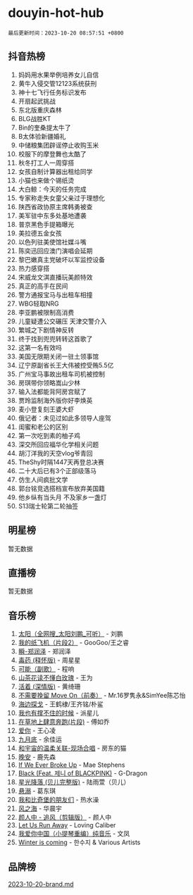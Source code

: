 # douyin-hot-hub

`最后更新时间：2023-10-20 08:57:51 +0800`

## 抖音热榜

1. 妈妈用水果举例培养女儿自信
1. 黄牛入侵交管12123系统获刑
1. 神十七飞行任务标识发布
1. 开扇起武挑战
1. 东北版重庆森林
1. BLG战胜KT
1. Bin的奎桑提太牛了
1. B太体验新疆婚礼
1. 中储粮集团辟谣停止收购玉米
1. 校服下的摩登舞也太酷了
1. 秋冬打工人一周穿搭
1. 女孩自制计算器出租给同学
1. 小猫也来做个锡纸烫
1. 大白鲸：今天的任务完成
1. 专家称走失女童父亲过于理想化
1. 陕西省政协原主席韩勇被查
1. 美军驻中东多处基地遭袭
1. 普京黑色手提箱曝光
1. 美拉德五金女孩
1. 以色列驻美使馆社媒斗嘴
1. 陈奕迅回应澳门演唱会延期
1. 黎巴嫩真主党破坏以军监控设备
1. 热力感穿搭
1. 宋威龙文淇直播玩美颜特效
1. 真正的高手在民间
1. 警方通报宝马与出租车相撞
1. WBG轻取NRG
1. 李亚鹏被限制高消费
1. 儿童疑遭公交碾压 天津交警介入
1. 繁城之下剧情神反转
1. 终于找到兜兜转转这首歌了
1. 这第一名有效吗
1. 美国无限期关闭一驻土领事馆
1. 辽宁原副省长王大伟被控受贿5.5亿
1. 广州宝马事故出租车司机被控制
1. 房琪带你领略嵩山少林
1. 输入法都能背阿房宫赋了
1. 贾玲监制海外版你好李焕英
1. 麦小登复刻王婆大虾
1. 俄记者：未见过如此多领导人座驾
1. 闺蜜和老公的区别
1. 第一次吃到素的柚子鸡
1. 深交所回应福华化学相关问题
1. 胡汀洋我的天空vlog爷青回
1. TheShy时隔1447天再登总决赛
1. 二十大后已有3个正部级落马
1. 仿生人间疯批文学
1. 郭台铭竞选搭档宣布放弃美国籍
1. 他乡纵有当头月 不及家乡一盏灯
1. S13瑞士轮第二轮抽签

## 明星榜

暂无数据

## 直播榜

暂无数据

## 音乐榜

1. [太阳（全网搜_太阳刘鹏_可听）](https://sf3-cdn-tos.douyinstatic.com/obj/tos-cn-ve-2774/ogWbyIQnlBFImVbeDocRdCIYtBHlbJXgfZMvgz) - 刘鹏
1. [我的纸飞机（片段2）](https://sf3-cdn-tos.douyinstatic.com/obj/tos-cn-ve-2774/oM2ZrKcg2CD5AeRB2gkeXOFB1IxAGJdZPazYHf) - GooGoo/王之睿
1. [瞬-郑润泽](https://sf6-cdn-tos.douyinstatic.com/obj/tos-cn-ve-2774/oYXHIohzvbNAzBhHgyksWpRM4bfkDsBdBDAynw) - 郑润泽
1. [毒药 (释怀版)](https://sf3-cdn-tos.douyinstatic.com/obj/tos-cn-ve-2774/oYILMEAzspdZBIzy4frJNB8ZHPHWAhiwowd4Ad) - 周星星
1. [可能（副歌）](https://sf6-cdn-tos.douyinstatic.com/obj/tos-cn-ve-2774/cde1731888894259b333569393c2fb51) - 程响
1. [山茶花读不懂白玫瑰](https://sf3-cdn-tos.douyinstatic.com/obj/tos-cn-ve-2774/osfn8B7DktrRHEPJgPCfDbw7QDQEkwC16BxZg9) - 王为
1. [活着 (深情版)](https://sf3-cdn-tos.douyinstatic.com/obj/tos-cn-ve-2774/oY8r2TelECK2BPZbDCj8xZKBQfPbwQyCt1cggn) - 黄绮珊
1. [不需要挽留 Move On（前奏）](https://sf6-cdn-tos.douyinstatic.com/obj/tos-cn-ve-2774/ooCBhgCCkF4nExzQL9WZSUbitfA8IsDkgQIYhe) - Mr.16罗隽永&SimYee陈芯怡
1. [海边探戈](https://sf3-cdn-tos.douyinstatic.com/obj/tos-cn-ve-2774/os9gE0VQCGqt6VQkZDyBBYvfSDY0QFe3vVmubn) - 王鹤棣/王齐铭/朴鲨
1. [我也有撑不住的时候](https://sf6-cdn-tos.douyinstatic.com/obj/tos-cn-ve-2774/okmtBE1dkIBhwxeiBJeDgQnQtICZWIJUI2bjQr) - 派星儿
1. [在草地上肆意奔跑(片段)](https://sf6-cdn-tos.douyinstatic.com/obj/tos-cn-ve-2774/8831d494742f45dabdfa8adb8b817259) - 傅如乔
1. [爱你](https://sf6-cdn-tos.douyinstatic.com/obj/tos-cn-ve-2774/oEfyTFYX4gOL9DMKAJebDCAASw8hYVIXz1nYaf) - 王心凌
1. [九月底](https://sf6-cdn-tos.douyinstatic.com/obj/tos-cn-ve-2774/oMfewG4PDTFhF8iz3OGQ7ABH5i6fCgnMaoCbzZ) - 余佳运
1. [和宇宙的温柔关联-现场合唱](https://sf6-cdn-tos.douyinstatic.com/obj/tos-cn-ve-2774/o0hONGDYQBgk0e5bqDeQOonVmncA6tC2nBwZLT) - 房东的猫
1. [晚安](https://sf3-cdn-tos.douyinstatic.com/obj/tos-cn-ve-2774/a724c5e224464218839820f4e4fd632f) - 鹿先森
1. [If We Ever Broke Up](https://sf3-cdn-tos.douyinstatic.com/obj/tos-cn-ve-2774/o8onj5HDk0ImtBmO0URBfeyCDXQJMYkQ1gb8Zy) - Mae Stephens
1. [Black (Feat. 제니 of BLACKPINK)](https://sf6-cdn-tos.douyinstatic.com/obj/tos-cn-ve-2774/2eb92e2debbe4fe0a552bc099aef7f28) - G-Dragon
1. [星光降落 (贝儿完整版)](https://sf3-cdn-tos.douyinstatic.com/obj/tos-cn-ve-2774/okwB9hAwyAtsFFkFBzAX1hOOfQuIoMNs0W2Mwr) - 陆雨萱（贝儿）
1. [悬溺](https://sf3-cdn-tos.douyinstatic.com/obj/tos-cn-ve-2774/f3b6cc53d2e944beb7094a3ff01b4e03) - 葛东琪
1. [我和比奇堡的朋友们](https://sf3-cdn-tos.douyinstatic.com/obj/tos-cn-ve-2774/f0505db981ea4a6d91453a15924a82aa) - 热水澡
1. [风之海](https://sf3-cdn-tos.douyinstatic.com/obj/tos-cn-ve-2774/oInqZ2gFbCQvB6wZNnZlJpBcfDBQ8t1e1XwYAi) - 华晨宇
1. [颜人中 - 追风（剪辑版）](https://sf3-cdn-tos.douyinstatic.com/obj/tos-cn-ve-2774/9107f711ded6416ab3279a81d71597f7) - 颜人中
1. [Let Us Run Away](https://sf3-cdn-tos.douyinstatic.com/obj/tos-cn-ve-2774/a9a280d910044fb0b9f4f74b0b27e854) - Loving Caliber
1. [我爱你中国（小提琴重编）纯音乐](https://sf3-cdn-tos.douyinstatic.com/obj/tos-cn-ve-2774/362de867442c4051acadb0a43fd60af8) - 文凤
1. [Winter is coming](https://sf6-cdn-tos.douyinstatic.com/obj/tos-cn-ve-2774/0a6c12efb2d84f2ba9a243d4e1eebb4e) - 한수지 & Various Artists

## 品牌榜

[2023-10-20-brand.md](2023-10-20-brand.md)
